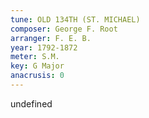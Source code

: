 ```yaml
---
tune: OLD 134TH (ST. MICHAEL)
composer: George F. Root
arranger: F. E. B.
year: 1792-1872
meter: S.M.
key: G Major
anacrusis: 0
---
```

undefined